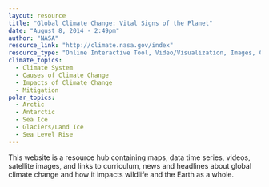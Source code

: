 ```yaml
---
layout: resource
title: "Global Climate Change: Vital Signs of the Planet"
date: "August 8, 2014 - 2:49pm"
author: "NASA"
resource_link: "http://climate.nasa.gov/index"
resource_type: "Online Interactive Tool, Video/Visualization, Images, Curriculum, Website, Data"
climate_topics:
  - Climate System
  - Causes of Climate Change
  - Impacts of Climate Change
  - Mitigation
polar_topics:
  - Arctic
  - Antarctic
  - Sea Ice
  - Glaciers/Land Ice
  - Sea Level Rise
---
```


This website is a resource hub containing maps, data time series, videos, satellite images, and links to curriculum, news and headlines about global climate change and how it impacts wildlife and the Earth as a whole.